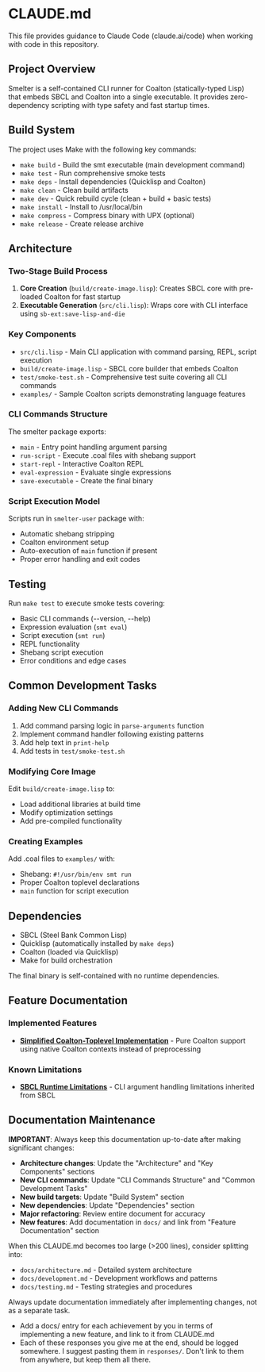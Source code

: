 # CLAUDE.md

This file provides guidance to Claude Code (claude.ai/code) when working with code in this repository.

## Project Overview

Smelter is a self-contained CLI runner for Coalton (statically-typed Lisp) that embeds SBCL and Coalton into a single executable. It provides zero-dependency scripting with type safety and fast startup times.

## Build System

The project uses Make with the following key commands:

- `make build` - Build the smt executable (main development command)
- `make test` - Run comprehensive smoke tests
- `make deps` - Install dependencies (Quicklisp and Coalton)
- `make clean` - Clean build artifacts
- `make dev` - Quick rebuild cycle (clean + build + basic tests)
- `make install` - Install to /usr/local/bin
- `make compress` - Compress binary with UPX (optional)
- `make release` - Create release archive

## Architecture

### Two-Stage Build Process

1. **Core Creation** (`build/create-image.lisp`): Creates SBCL core with pre-loaded Coalton for fast startup
2. **Executable Generation** (`src/cli.lisp`): Wraps core with CLI interface using `sb-ext:save-lisp-and-die`

### Key Components

- `src/cli.lisp` - Main CLI application with command parsing, REPL, script execution
- `build/create-image.lisp` - SBCL core builder that embeds Coalton
- `test/smoke-test.sh` - Comprehensive test suite covering all CLI commands
- `examples/` - Sample Coalton scripts demonstrating language features

### CLI Commands Structure

The smelter package exports:
- `main` - Entry point handling argument parsing
- `run-script` - Execute .coal files with shebang support
- `start-repl` - Interactive Coalton REPL
- `eval-expression` - Evaluate single expressions
- `save-executable` - Create the final binary

### Script Execution Model

Scripts run in `smelter-user` package with:
- Automatic shebang stripping
- Coalton environment setup
- Auto-execution of `main` function if present
- Proper error handling and exit codes

## Testing

Run `make test` to execute smoke tests covering:
- Basic CLI commands (--version, --help)
- Expression evaluation (`smt eval`)
- Script execution (`smt run`)
- REPL functionality
- Shebang script execution
- Error conditions and edge cases

## Common Development Tasks

### Adding New CLI Commands

1. Add command parsing logic in `parse-arguments` function
2. Implement command handler following existing patterns
3. Add help text in `print-help`
4. Add tests in `test/smoke-test.sh`

### Modifying Core Image

Edit `build/create-image.lisp` to:
- Load additional libraries at build time
- Modify optimization settings
- Add pre-compiled functionality

### Creating Examples

Add .coal files to `examples/` with:
- Shebang: `#!/usr/bin/env smt run`
- Proper Coalton toplevel declarations
- `main` function for script execution

## Dependencies

- SBCL (Steel Bank Common Lisp)
- Quicklisp (automatically installed by `make deps`)
- Coalton (loaded via Quicklisp)
- Make for build orchestration

The final binary is self-contained with no runtime dependencies.

## Feature Documentation

### Implemented Features
- **[Simplified Coalton-Toplevel Implementation](docs/coalton-toplevel-implementation.md)** - Pure Coalton support using native Coalton contexts instead of preprocessing

### Known Limitations
- **[SBCL Runtime Limitations](docs/sbcl-runtime-limitations.md)** - CLI argument handling limitations inherited from SBCL

## Documentation Maintenance

**IMPORTANT**: Always keep this documentation up-to-date after making significant changes:

- **Architecture changes**: Update the "Architecture" and "Key Components" sections
- **New CLI commands**: Update "CLI Commands Structure" and "Common Development Tasks" 
- **New build targets**: Update "Build System" section
- **New dependencies**: Update "Dependencies" section
- **Major refactoring**: Review entire document for accuracy
- **New features**: Add documentation in `docs/` and link from "Feature Documentation" section

When this CLAUDE.md becomes too large (>200 lines), consider splitting into:
- `docs/architecture.md` - Detailed system architecture
- `docs/development.md` - Development workflows and patterns
- `docs/testing.md` - Testing strategies and procedures

Always update documentation immediately after implementing changes, not as a separate task.
- Add a docs/ entry for each achievement by you in terms of implementing a new feature, and link to it from CLAUDE.md
- Each of these responses you give me at the end, should be logged somewhere. I suggest pasting them in `responses/`. Don't link to them from anywhere, but keep them all there.